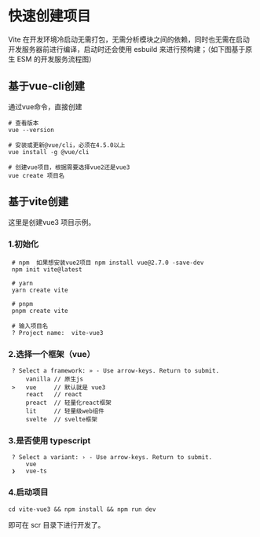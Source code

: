# 快速创建项目

Vite 在开发环境冷启动无需打包，无需分析模块之间的依赖，同时也无需在启动开发服务器前进行编译，启动时还会使用 esbuild 来进行预构建；（如下图基于原生 ESM 的开发服务流程图）

## 基于vue-cli创建

通过vue命令，直接创建

```shell
# 查看版本
vue --version

# 安装或更新@vue/cli，必须在4.5.0以上
vue install -g @vue/cli

# 创建vue项目，根据需要选择vue2还是vue3
vue create 项目名
```

## 基于vite创建

这里是创建vue3 项目示例。

### 1.初始化

```shell
 # npm  如果想安装vue2项目 npm install vue@2.7.0 -save-dev
 npm init vite@latest

 # yarn
 yarn create vite

 # pnpm
 pnpm create vite

 # 输入项目名
 ? Project name:  vite-vue3
```

### 2.选择一个框架（vue）

```shell
 ? Select a framework: » - Use arrow-keys. Return to submit.
     vanilla // 原生js
 >   vue     // 默认就是 vue3
     react   // react
     preact  // 轻量化react框架
     lit     // 轻量级web组件
     svelte  // svelte框架
```

### 3.是否使用 typescript

```shell
 ? Select a variant: › - Use arrow-keys. Return to submit.
     vue
 ❯   vue-ts
```

### 4.启动项目

```shell
cd vite-vue3 && npm install && npm run dev
```

即可在 scr 目录下进行开发了。
